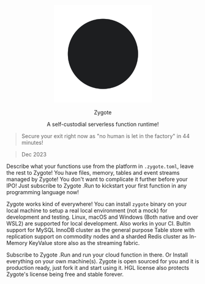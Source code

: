 <p align="center">
<img src="docs/assets/Zygote.svg" width="256" height="256">
</p>
<p align="center"> Zygote </p>
<p align="center"> A self-custodial serverless function runtime! </p>


> Secure your exit right now as "no human is let in the factory" in 44 minutes!

> Dec 2023

Describe what your functions use from the platform in `.zygote.toml`, leave the rest to Zygote! You have files, memory, tables and event streams managed by Zygote! You don't want to complicate it further before your IPO! Just subscribe to Zygote .Run to kickstart your first function in any programming language now!

Zygote works kind of everywhere! You can install `zygote` binary on your local machine to setup a real local environment (not a mock) for development and testing. Linux, macOS and Windows (Both native and over WSL2) are supported for local development. Also works in your CI. Bultin support for MySQL InnoDB cluster as the general purpose Table store with replication support on commodity nodes and a sharded Redis cluster as In-Memory KeyValue store also as the streaming fabric.

Subscribe to Zygote .Run and run your cloud function in there. Or Install everything on your own machine(s). Zygote is open sourced for you and it is production ready, just fork it and start using it. HGL license also protects Zygote's license being free and stable forever.
